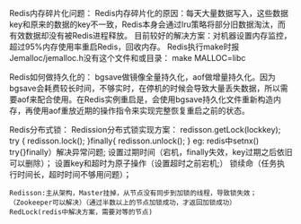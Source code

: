 Redis内存碎片化问题：
	Redis内存碎片化的原因：每天大量数据写入，这些数据key和原来的数据的key不一致，Redis本身会通过lru策略将部分旧数据淘汰，而有效数据却没有被Redis进程释放。
	目前较好的解决方案：对机器设置内存监控，超过95%内存使用率重启Redis，回收内存。
Redis执行make时报Jemalloc/jemalloc.h没有这个文件和或目录：
	make MALLOC=libc

Redis如何做持久化的：
	bgsave做镜像全量持久化，aof做增量持久化。因为bgsave会耗费较长时间，不够实时，在停机的时候会导致大量丢失数据，所以需要aof来配合使用。在Redis实例重启是，会使用bgsave持久化文件重新构造内存，再使用aof重放近期的操作指令来实现完整恢复重启之前的状态。

Redis分布式锁：
	Redission分布式锁实现方案：
		redisson.getLock(lockkey);
		try {
			redisson.lock();
		}finally{
			redisson.unlock();
		}
		eg: redis中setnx()
		try{}finally）解决异常问题;
		设置过期时间（宕机，finally失效，key过期之后依旧可以删除）；
		设置key和超时为原子操作（设置超时之前宕机;）
		锁续命（任务执行时间长，超时时间不够用问题）；

	Redisson:主从架构，Master挂掉，从节点没有同步到加锁的线程，导致锁失效；（Zookeeper可以解决）（通过半数以上的节点加锁成功，才返回加锁成功）
	RedLock(redis中解决方案，需要对等的节点)
